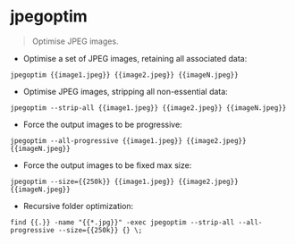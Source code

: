 # jpegoptim

> Optimise JPEG images.

- Optimise a set of JPEG images, retaining all associated data:

`jpegoptim {{image1.jpeg}} {{image2.jpeg}} {{imageN.jpeg}}`

- Optimise JPEG images, stripping all non-essential data:

`jpegoptim --strip-all {{image1.jpeg}} {{image2.jpeg}} {{imageN.jpeg}}`

- Force the output images to be progressive:

`jpegoptim --all-progressive {{image1.jpeg}} {{image2.jpeg}} {{imageN.jpeg}}`

- Force the output images to be fixed max size:

`jpegoptim --size={{250k}} {{image1.jpeg}} {{image2.jpeg}} {{imageN.jpeg}}`

- Recursive folder optimization:

`find {{.}} -name "{{*.jpg}}" -exec jpegoptim --strip-all --all-progressive --size={{250k}} {} \;`
